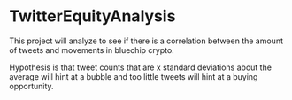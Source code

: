 # TwitterEquityAnalysis

This project will analyze to see if there is a correlation between the amount of tweets and movements in bluechip crypto.

Hypothesis is that tweet counts that are x standard deviations about the average will hint at a bubble and too little tweets will hint at a buying opportunity.
